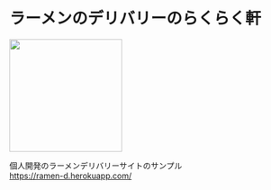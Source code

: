 # ラーメンのデリバリーのらくらく軒

<img width="200" alt="" src="https://firebasestorage.googleapis.com/v0/b/my-portfolio-70f06.appspot.com/o/portfolio%2Framen_d%2Framen_d_top.png?alt=media&token=fbba0d7d-5c6b-4eba-8344-a30e36d2193e">

個人開発のラーメンデリバリーサイトのサンプル  
https://ramen-d.herokuapp.com/
